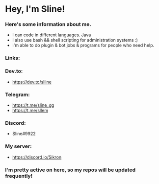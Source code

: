 # Hey, I'm Sline!

### Here's some information about me.

  - I can code in different languages. Java
  - I also use bash && shell scripting for administration systems :)
  - I'm able to do plugin & bot jobs & programs for people who need help.

### Links:
### Dev.to:
  - https://dev.to/sliine

### Telegram:
  - https://t.me/sline_gg  
  - https://t.me/sllem
### Discord:
  - Sline#9922
### My server: 
  - https://discord.io/Sikron

### I'm pretty active on here, so my repos will be updated frequently!
